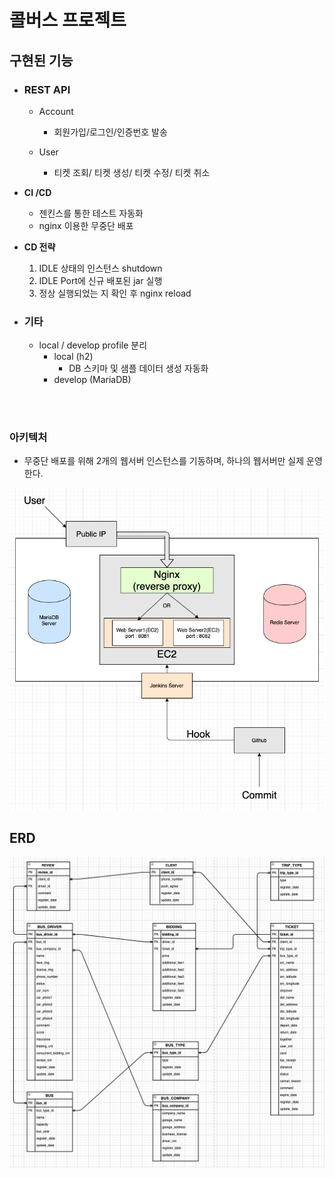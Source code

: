 # 콜버스 프로젝트



## 구현된 기능 

- ### REST API
  - Account
    
    - 회원가입/로그인/인증번호 발송
  - User
  
    - 티켓 조회/ 티켓 생성/ 티켓 수정/ 티켓 취소
    
    
  
- **CI /CD**

  - 젠킨스를 통한 테스트 자동화
  - nginx 이용한 무중단 배포

- **CD 전략**

  1. IDLE 상태의 인스턴스  shutdown
  2. IDLE Port에 신규 배포된 jar 실행
  3. 정상 실행되었는 지 확인 후 nginx reload 

- ### 기타

  - local / develop profile 분리
    - local (h2)
      - DB 스키마 및 샘플 데이터 생성 자동화
    - develop (MariaDB)

<br/>
<br/>

### 아키텍처
  - 무중단 배포를 위해 2개의 웹서버 인스턴스를 기동하며, 하나의 웹서버만 실제 운영한다.

<img src="https://github.com/jayyhkwon/portfolio/blob/develop/architecture.png">



## ERD
<img src="https://github.com/jayyhkwon/portfolio/blob/develop/CallBus_ERD_v2.png">

